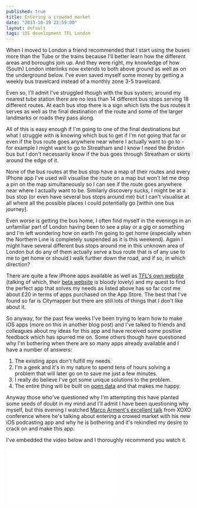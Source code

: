 ```yaml
---
published: true
title: Entering a crowded market
date: "2013-10-19 22:59:00"
layout: default
tags: iOS development TFL London
---
```


When I moved to London a friend recommended that I start using the buses more than the Tube or the trains because I'll better learn how the different areas and boroughs join up. And they were right, my knowledge of how (South) London interlinks now extends to both above ground as well as on the underground below. I've even saved myself some money by getting a weekly bus travelcard instead of a monthly zone 3-5 travelcard.

Even so, I'll admit I've struggled though with the bus system; around my nearest tube station there are no less than 14 different bus stops serving 18 different routes. At each bus stop there is a sign which lists the bus routes it serves as well as the final destination of the route and some of the larger landmarks or roads they pass along.

All of this is easy enough if I'm going to one of the final destinations but what I struggle with is knowing which bus to get if I'm not going that far or even if the bus route goes anywhere near where I actually want to go to - for example I might want to go to Streatham and I know I need the Brixton bus but I don't necessarily know if the bus goes through Streatham or skirts around the edge of it.

None of the bus routes at the bus stop have a map of their routes and every iPhone app I've used will visualise the route on a map but won't let me drop a pin on the map simultaneously so I can see if the route goes anywhere near where I actually want to be. Similarly discovery sucks, I might be at a bus stop (or even have several bus stops around me) but I can't visualise at all where all the possible places I could potentially go [within one bus journey].

Even worse is getting the bus home, I often find myself in the evenings in an unfamiliar part of London having been to see a play or a gig or something and I'm left wondering how on earth I'm going to get home (especially when the Northern Line is completely suspended as it is this weekend). Again I might have several different bus stops around me in this unknown area of London but do any of them actually serve a bus route that is of any use to me to get home or should I walk further down the road, and if so, in which direction?

There are quite a few iPhone apps available as well as [TFL's own website](http://tfl.gov.uk) (talking of which, their [beta website](http://beta.tfl.gov.uk) is bloody lovely) and my quest to find the perfect app that solves my needs as listed above has so far cost me about £20 in terms of apps purchased on the App Store. The best that I've found so far is Citymapper but there are still lots of things that I don't like about it.

So anyway, for the past few weeks I've been trying to learn how to make iOS apps (more on this in another blog post) and I've talked to friends and colleagues about my ideas for this app and have received some positive feedback which has spurred me on. Some others though have questioned why I'm bothering when there are so many apps already available and I have a number of answers:

1. The existing apps don't fulfill my needs.
2. I'm a geek and it's in my nature to spend tens of hours solving a problem that will later go on to save me just a few minutes.
3. I really do believe I've got some unique solutions to the problem.
4. The entire thing will be built on [open data](http://www.tfl.gov.uk/businessandpartners/syndication/default.aspx) and that makes me happy.

Anyway those who've questioned why I'm attempting this have planted some seeds of doubt in my mind and I'll admit I have been questioning why myself, but this evening I watched [Marco Arment's excellent talk](http://www.youtube.com/watch?v=D2RoYvcqhgM) from XOXO conference where he's talking about entering a crowed market with his new iOS podcasting app and why he is bothering and it's rekindled my desire to crack on and make this app.

I've embedded the video below and I thoroughly recommend you watch it.

<div class="embed-container">
    <iframe src="//www.youtube.com/embed/D2RoYvcqhgM" frameborder="0" allowfullscreen></iframe>
</div>